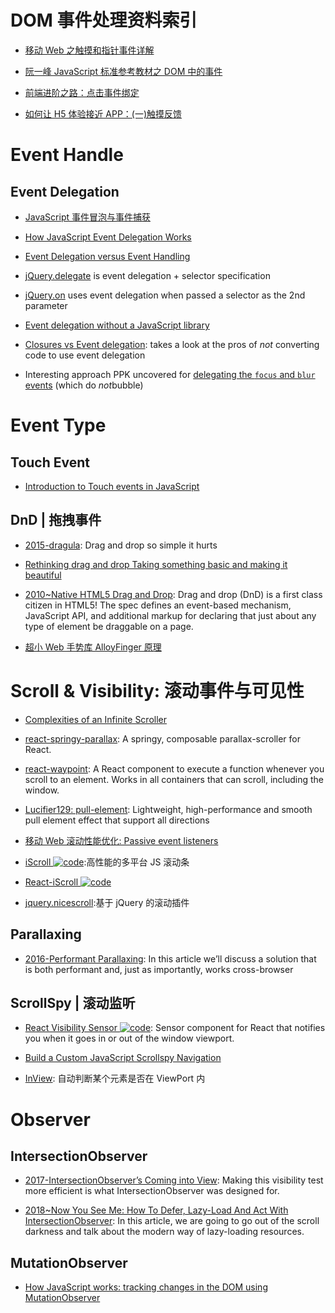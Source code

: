 # DOM 事件处理资料索引

- [移动 Web 之触摸和指针事件详解](http://www.infoq.com/cn/articles/touch-pointer-event)

- [阮一峰 JavaScript 标准参考教材之 DOM 中的事件](http://javascript.ruanyifeng.com/dom/event.html#toc43)

- [前端进阶之路：点击事件绑定](https://github.com/cssmagic/blog/issues/48)

- [如何让 H5 体验接近 APP：(一)触摸反馈](https://segmentfault.com/a/1190000006864910)

# Event Handle

## Event Delegation

- [JavaScript 事件冒泡与事件捕获](http://www.cnblogs.com/zichi/p/4713038.html)

- [How JavaScript Event Delegation Works](http://davidwalsh.name/event-delegate)

- [Event Delegation versus Event Handling](http://icant.co.uk/sandbox/eventdelegation/)

- [jQuery.delegate](http://api.jquery.com/delegate/) is event delegation + selector specification

- [jQuery.on](http://api.jquery.com/on/#direct-and-delegated-events) uses event delegation when passed a selector as the 2nd parameter

- [Event delegation without a JavaScript library](http://web.archive.org/web/20090420170842/http://usabletype.com/weblog/event-delegation-without-javascript-library/)

- [Closures vs Event delegation](http://lists.evolt.org/archive/Week-of-Mon-20090209/127339.html): takes a look at the pros of _not_ converting code to use event delegation

- Interesting approach PPK uncovered for [delegating the `focus` and `blur` events](http://www.quirksmode.org/blog/archives/2008/04/delegating_the.html) (which do *not*bubble)

# Event Type

## Touch Event

- [Introduction to Touch events in JavaScript](http://www.javascriptkit.com/javatutors/touchevents.shtml)

## DnD | 拖拽事件

- [2015-dragula](https://github.com/bevacqua/dragula): Drag and drop so simple it hurts

- [Rethinking drag and drop Taking something basic and making it beautiful](https://medium.com/@alexandereardon/rethinking-drag-and-drop-d9f5770b4e6b)

- [2010~Native HTML5 Drag and Drop](https://www.html5rocks.com/en/tutorials/dnd/basics/): Drag and drop (DnD) is a first class citizen in HTML5! The spec defines an event-based mechanism, JavaScript API, and additional markup for declaring that just about any type of element be draggable on a page.

- [超小 Web 手势库 AlloyFinger 原理](http://www.cnblogs.com/iamzhanglei/p/6053235.html)

# Scroll & Visibility: 滚动事件与可见性

- [Complexities of an Infinite Scroller](https://developers.google.com/web/updates/2016/07/infinite-scroller)

- [react-springy-parallax](https://github.com/drcmda/react-springy-parallax): A springy, composable parallax-scroller for React.

- [react-waypoint](https://github.com/brigade/react-waypoint): A React component to execute a function whenever you scroll to an element. Works in all containers that can scroll, including the window.

- [Lucifier129: pull-element](https://github.com/Lucifier129/pull-element): Lightweight, high-performance and smooth pull element effect that support all directions

- [移动 Web 滚动性能优化: Passive event listeners](https://zhuanlan.zhihu.com/p/24555031)

- [iScroll ![code](https://ng-tech.icu/assets/code.svg)](http://iscrolljs.com/#whos):高性能的多平台 JS 滚动条

- [React-iScroll ![code](https://ng-tech.icu/assets/code.svg)](https://github.com/schovi/react-iscroll)

- [jquery.nicescroll](https://github.com/inuyaksa/jquery.nicescroll):基于 jQuery 的滚动插件

## Parallaxing

- [2016-Performant Parallaxing](https://developers.google.com/web/updates/2016/12/performant-parallaxing): In this article we’ll discuss a solution that is both performant and, just as importantly, works cross-browser

## ScrollSpy | 滚动监听

- [React Visibility Sensor ![code](https://ng-tech.icu/assets/code.svg)](https://github.com/joshwnj/react-visibility-sensor): Sensor component for React that notifies you when it goes in or out of the window viewport.

- [Build a Custom JavaScript Scrollspy Navigation](https://scotch.io/tutorials/build-a-custom-javascript-scrollspy-navigation)

- [InView](https://github.com/camwiegert/in-view): 自动判断某个元素是否在 ViewPort 内

# Observer

## IntersectionObserver

- [2017-IntersectionObserver’s Coming into View](https://developers.google.com/web/updates/2016/04/intersectionobserver): Making this visibility test more efficient is what IntersectionObserver was designed for.

- [2018~Now You See Me: How To Defer, Lazy-Load And Act With IntersectionObserver](https://parg.co/Uiu): In this article, we are going to go out of the scroll darkness and talk about the modern way of lazy-loading resources.

## MutationObserver

- [How JavaScript works: tracking changes in the DOM using MutationObserver](https://parg.co/UzY)
